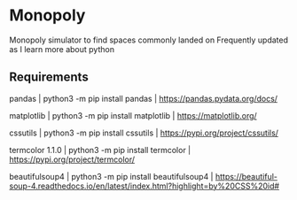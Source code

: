 # Monopoly
Monopoly simulator to find spaces commonly landed on
Frequently updated as I learn more about python

## Requirements
pandas | python3 -m pip install pandas | https://pandas.pydata.org/docs/

matplotlib | python3 -m pip install matplotlib | https://matplotlib.org/

cssutils | python3 -m pip install cssutils | https://pypi.org/project/cssutils/

termcolor 1.1.0 | python3 -m pip install termcolor | https://pypi.org/project/termcolor/

beautifulsoup4 | python3 -m pip install beautifulsoup4 | https://beautiful-soup-4.readthedocs.io/en/latest/index.html?highlight=by%20CSS%20id#